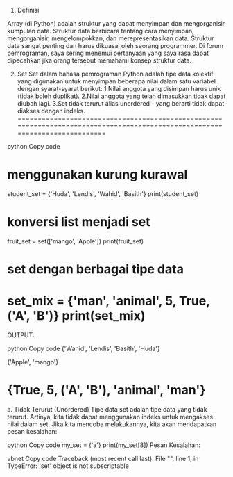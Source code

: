 
1. Definisi


Array (di Python) adalah struktur yang dapat menyimpan dan mengorganisir kumpulan data. Struktur data berbicara tentang cara menyimpan, mengorganisir, mengelompokkan, dan merepresentasikan data. Struktur data sangat penting dan harus dikuasai oleh seorang programmer.
Di forum pemrograman, saya sering menemui pertanyaan yang saya rasa dapat dipecahkan jika orang tersebut memahami konsep struktur data.

2. Set
Set dalam bahasa pemrograman Python adalah tipe data kolektif yang digunakan untuk menyimpan beberapa nilai dalam satu variabel dengan syarat-syarat berikut:
1.Nilai anggota yang disimpan harus unik (tidak boleh duplikat).
2.Nilai anggota yang telah dimasukkan tidak dapat diubah lagi.
3.Set tidak terurut alias unordered - yang berarti tidak dapat diakses dengan indeks.
============================================================================================================================

python
Copy code
# menggunakan kurung kurawal

student_set = {'Huda', 'Lendis', 'Wahid', 'Basith'}
print(student_set)

# konversi list menjadi set

fruit_set = set(['mango', 'Apple'])
print(fruit_set)

# set dengan berbagai tipe data

set_mix = {'man', 'animal', 5, True, ('A', 'B')}
print(set_mix)
============================================================================================================================

OUTPUT:

python
Copy code
{'Wahid', 'Lendis', 'Basith', 'Huda'}

{'Apple', 'mango'}

{True, 5, ('A', 'B'), 'animal', 'man'}
============================================================================================================================

a. Tidak Terurut (Unordered)
Tipe data set adalah tipe data yang tidak terurut. Artinya, kita tidak dapat menggunakan indeks untuk mengakses nilai dalam set. Jika kita mencoba melakukannya, kita akan mendapatkan pesan kesalahan:

python
Copy code
my_set = {'a'}
print(my_set[8])
Pesan Kesalahan:

vbnet
Copy code
Traceback (most recent call last):
  File "<stdin>", line 1, in <module>
TypeError: 'set' object is not subscriptable
